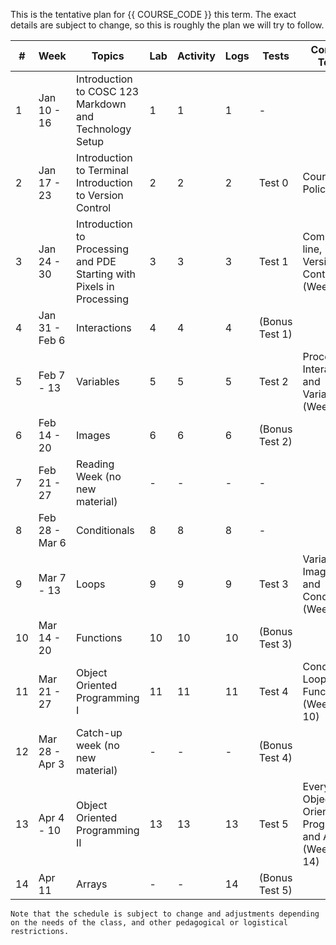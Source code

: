 This is the tentative plan for {{ COURSE_CODE }} this term.
The exact details are subject to change, so this is roughly the plan we will try to follow.

| #  | Week           | Topics                                                                      | Lab | Activity | Logs | Tests          | Concepts Tested                                                   |
|----|----------------|-----------------------------------------------------------------------------|-----|----------|------|----------------|-------------------------------------------------------------------|
| 1  | Jan 10 - 16    | Introduction to COSC 123 <br /> Markdown and Technology Setup               | 1   | 1        | 1    | -              |                                                                   |
| 2  | Jan 17 - 23    | Introduction to Terminal <br /> Introduction to Version Control             | 2   | 2        | 2    | Test 0         | Course Policies                                                   |
| 3  | Jan 24 - 30    | Introduction to Processing and PDE <br/> Starting with Pixels in Processing | 3   | 3        | 3    | Test 1         | Command-line, <br/>Version Control (Weeks 1-3)                         |
| 4  | Jan 31 - Feb 6 | Interactions <br />                                                         | 4   | 4        | 4    | (Bonus Test 1) |                                                                   |
| 5  | Feb 7 - 13     | Variables<br />                                                             | 5   | 5        | 5    | Test 2         | Processing, <br/>Interactions and Variables (Weeks 3-5)                |
| 6  | Feb 14 - 20    | Images <br />                                                               | 6   | 6        | 6    | (Bonus Test 2) |                                                                   |
| 7  | Feb 21 - 27    | Reading Week (no new material)                                              | -   | -        | -    | -              |                                                                   |
| 8  | Feb 28 - Mar 6 | Conditionals <br />                                                         | 8   | 8        | 8    | -              |                                                                   |
| 9  | Mar 7 - 13     | Loops <br />                                                                | 9   | 9        | 9    | Test 3         | Variables, Images, <br/>and Conditionals (Weeks 5-8)                   |
| 10 | Mar 14 - 20    | Functions <br />                                                            | 10  | 10       | 10   | (Bonus Test 3) |                                                                   |
| 11 | Mar 21 - 27    | Object Oriented Programming I <br />                                        | 11  | 11       | 11   | Test 4         | Conditionals, Loops, <br/>Functions (Weeks 8-10)                       |
| 12 | Mar 28 - Apr 3 | Catch-up week (no new material)                                             | -   | -        | -    | (Bonus Test 4) |                                                                   |
| 13 | Apr 4 - 10     | Object Oriented Programming II <br />                                       | 13  | 13       | 13   | Test 5         | Everything + Object Oriented <br/> Programming and Arrays (Weeks 11-14) |
| 14 | Apr 11         | Arrays <br />                                                               | -   | -        | 14   | (Bonus Test 5) |                                                                   |

```{note}
Note that the schedule is subject to change and adjustments depending on the needs of the class, and other pedagogical or logistical restrictions.
```